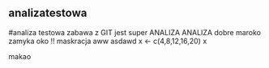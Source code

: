 ## analizatestowa
#analiza testowa zabawa z GIT jest super
ANALIZA ANALIZA
dobre maroko zamyka oko
!! maskracja aww
asdawd
x <- c(4,8,12,16,20)
x

makao